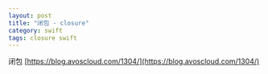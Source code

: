 ```yaml
---
layout: post
title: "闭包 - closure"
category: swift
tags: closure swift
---
```



闭包 [https://blog.avoscloud.com/1304/](https://blog.avoscloud.com/1304/)